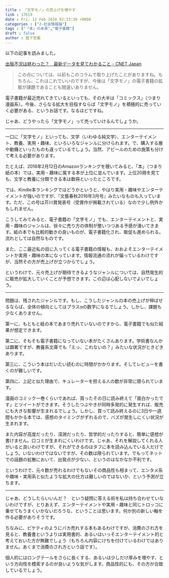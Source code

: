 ```yaml
---
title : 「文字モノ」の売上げを増やす
link : 17619
date : Fri, 12 Feb 2016 02:33:39 +0000
categories : ["2-社会情報論"]
tags : ["「本」の未来","電子書籍"]
draft : false
author : 倉下忠憲
---
```


以下の記事を読みました。

<a href="http://japan.cnet.com/sp/t_hayashi/35077597/">出版不況は終わった？　最新データを見てわかること - CNET Japan</a>

<blockquote>この点については、以前もこのコラムで取り上げたことがありますね。もちろん、これはこれでいいのですが、今後は「文字モノ」の電子書籍の拡販が課題であることも間違いありません。</blockquote>

電子書籍が最近売れてきているといっても、その大半は「コミックス」（つまり漫画系）。今後、さらなる拡大を目指すならば「文字モノ」を積極的に売っていく必要がある、というお話です。なるほどですね。

じゃあ、どうやったら「文字モノ」って売っていけるんでしょうか。

<hr />

一口に「文字モノ」といっても、文学（いわゆる純文学）、エンターテイメント、教養、実用・趣味、といろいろなジャンルに分けられます。で、購入する層や動機といったものも違っているでしょう。当然、アピールのための施策も分けて考える必要があります。

たとえば、2016年2月12日のAmazonランキングを覗いてみると、「本」（つまり紙の本）では、実用・趣味に属する本が上位に並んでいます。上位20冊を見ても、文学と教養に分類できる本は数冊といったところです。

では、Kindle本ランキングではどうかというと、やはり実用・趣味やエンターテイメントが強いのですが、『文藝春秋2016年3月号』みたいなものも入っています。ただ、この号は芥川賞発表号（受賞作が掲載されている）なので少し例外かもしれません。

こうしてみてみると、電子書籍の「文字モノ」でも、エンターテイメントと、実用・趣味のジャンルは、徐々に売り方の体制が整いつつある予感が湧いてきます。紙の本でも比較的動きの良いものが、電子書籍化され、販促も進められる。流れとしては自然なものです。

また、ここ最近私の目に入ってくる電子書籍の情報も、おおよそエンターテイメントか実用・趣味の本になっています。情報流通の流れが偏っているわけですが、当然その方が売上げが立つからでしょう。

というわけで、元々売上げが期待できるようなジャンルについては、自然発生的に販売が拡大していくことが予想できます。この辺は心配しないでよいでしょう。

<hr />

問題は、残されたジャンルです。もし、こうしたジャンルの本の売上げが伸ばせるならば、全体の傾向としてはプラスαの数字になるでしょう。しかし、課題も少なくありません。

第一に、もともと紙の本であまり売れていないのですから、電子書籍でも似た結果が想定できます。

第二に、そもそも電子書籍になっていない本がたくさんあります。学術書なんかは顕著ですが、教養系文庫でも「えっ、これないの？」みたいな状況がときどきあります。

第三に、こういう本はだいたい読むのに時間がかかります。そしてレビューを書くのが難しいです。

第四に、上記と似た理由で、キュレーターを担える人の数が非常に限られています。

漫画のコミック一巻くらいであれば、買ったその日に読み終えて「面白かったです」とツイートができます。そうしたつぶやきが同時多発的に発生すれば、販売にも大きな影響が生まれるでしょう。しかし、買って読み終えるのに3日や一週間もかかる本では、感想のタイミングがずれるので、バズが発生しにくい状況が生まれます。

また内容が高度だったり、深淵だったり、哲学的だったりすると、簡単に感想が書けません。口コミが生まれにくいわけです。じゃあ、それを解説してくれる人がいると良いわけですが、それができるのはタフに本を読み込んでいる人だけでしょう。いないわけではないですが、その数は限られています。でもってネットでの話題の拡散において、出発点が少ない、というのはなかなか不利です。

というわけで、元々数が売れるわけでもないその商品性も相まって、エンタメ系や趣味・実用系と似たような拡大の仕方は難しいのではないか、という予測が立ちます。

<hr />

じゃあ、どうしたらいいんだ？　という疑問に答える術を私は持ち合わせていないわけですが、とりあえず、エンターテイメントや実用・趣味と同じトロッコに乗せてもうまくいかないだろうな、ということは思います。何か別の新しい軸を作る必要がありそうです。

ちなみに、ピケティのようにバカ売れする本もあるわけですが、消費のされ方を見ると、教養書というよりは実用書的、あるいはいっそエンターテイメント的と考えておいた方が無難でしょう（もちろん内容にけちを付けているわけではありません。あくまで消費のされ方という話です）。

個人的にはロングテールをさらに長くする、あるいは少しだけ厚みを増やす、という方向性を模索するのが良いような気がします。商品性的にも、その方が合致しているでしょう。

